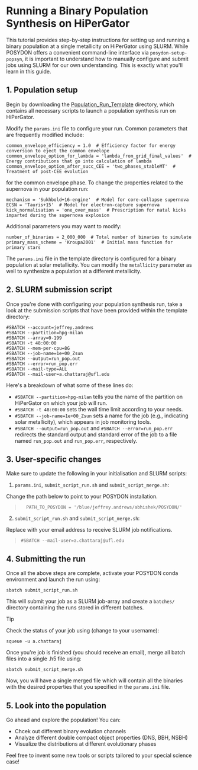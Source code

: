 # Running a Binary Population Synthesis on HiPerGator

This tutorial provides step-by-step instructions for setting up and running a binary population at a single metallicity on HiPerGator using SLURM. While POSYDON offers a convenient command-line interface via `posydon-setup-popsyn`, it is important to understand how to manually configure and submit jobs using SLURM for our own understanding. This is exactly what you'll learn in this guide.

## 1. Population setup

Begin by downloading the [Population_Run_Template](../Population_Run_Template) directory, which contains all necessary scripts to launch a population synthesis run on HiPerGator.

Modify the `params.ini` file to configure your run. Common parameters that are frequently modified include:

```
common_envelope_efficiency = 1.0  # Efficiency factor for energy conversion to eject the common envelope
common_envelope_option_for_lambda = 'lambda_from_grid_final_values'  # Energy contributions that go into calculation of lambda
common_envelope_option_after_succ_CEE = 'two_phases_stableMT'  # Treatment of post-CEE evolution
```

for the common envelope phase. To change the properties related to the supernova in your population run: 

```
mechanism = 'Sukhbold+16-engine'  # Model for core-collapse supernova
ECSN = 'Tauris+15'  # Model for electron-capture supernova
kick_normalisation = 'one_over_mass'  # Prescription for natal kicks imparted during the supernova explosion
```

Additional parameters you may want to modify:

```
number_of_binaries = 2_000_000  # Total number of binaries to simulate
primary_mass_scheme = 'Kroupa2001'  # Initial mass function for primary stars
```

The `params.ini` file in the template directory is configured for a binary population at solar metallicity. You can modify the `metallicity` parameter as well to synthesize a population at a different metallicity.

## 2. SLURM submission script

Once you're done with configuring your population synthesis run, take a look at the submission scripts that have been provided within the template directory:

```
#SBATCH --account=jeffrey.andrews
#SBATCH --partition=hpg-milan
#SBATCH --array=0-199
#SBATCH -t 48:00:00
#SBATCH --mem-per-cpu=8G
#SBATCH --job-name=1e+00_Zsun
#SBATCH --output=run_pop.out
#SBATCH --error=run_pop.err                                                                                                      
#SBATCH --mail-type=ALL                                                                                     
#SBATCH --mail-user=a.chattaraj@ufl.edu
```

Here's a breakdown of what some of these lines do:
- `#SBATCH --partition=hpg-milan` tells you the name of the partition on HiPerGator on which your job will run. 
- `#SBATCH -t 48:00:00` sets the wall time limit according to your needs. 
- `#SBATCH --job-name=1e+00_Zsun` sets a name for the job (e.g., indicating solar metallicity), which appears in job monitoring tools. 
- `#SBATCH --output=run_pop.out` and `#SBATCH --error=run_pop.err` redirects the standard output and standard error of the job to a file named `run_pop.out` and `run_pop.err`, respectively.

## 3. User-specific changes

Make sure to update the following in your initialisation and SLURM scripts:

1. `params.ini`, `submit_script_run.sh` and `submit_script_merge.sh`:

Change the path below to point to your POSYDON installation.
> ```
>   PATH_TO_POSYDON = '/blue/jeffrey.andrews/abhishek/POSYDON/' 
> ```

2. `submit_script_run.sh` and `submit_script_merge.sh`:

Replace with your email address to receive SLURM job notifications.
> ```
> #SBATCH --mail-user=a.chattaraj@ufl.edu
> ```

## 4. Submitting the run

Once all the above steps are complete, activate your POSYDON conda environment and launch the run using:

``` 
sbatch submit_script_run.sh
```
This will submit your job as a SLURM job-array and create a `batches/` directory containing the runs stored in different batches. 

> [!TIP]
> Check the status of your job using (change to your username):
> ```
> squeue -u a.chattaraj
> ```

Once you're job is finished (you should receive an email), merge all batch files into a single .h5 file using:
``` 
sbatch submit_script_merge.sh
```

Now, you will have a single merged file which will contain all the binaries with the desired properties that you specified in the `params.ini` file. 

## 5. Look into the population

Go ahead and explore the population! You can:
- Chcek out different binary evolution channels
- Analyze different double compact object properties (DNS, BBH, NSBH)
- Visualize the distributions at different evolutionary phases

Feel free to invent some new tools or scripts tailored to your special science case! 

